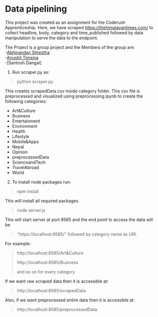 # Data pipelining
This project was created as an assignment for the Coderush Apprenticeship. Here, we have scraped https://thehimalayantimes.com/ to collect headline, body, category and time_published followed by data manipulation to serve the data to the endpoint.

The Project is a group project and the Members of the group are:<br/>
-[Abhinandan Shrestha](https://github.com/abhinandanshrestha)<br/>
-[Anushil Timsina](https://github.com/Anushil007)<br/>
-[Santosh Dangal]<br/>

1. Run scraper.py as: 
>
> python scraper.py 
>
This creates scrapedData.csv inside category folder. This csv file is preprocessed and visualized using preprocessing.ipynb to create the following categories:<br/>
- Art&Culture
- Business
- Entertainment
- Environment
- Health
- Lifestyle
- Mobile&Apps
- Nepal
- Opinion
- preprocessedData
- ScienceandTech
- TravelAbroad
- World

2. To install node packages run:
>
> npm install
>
This will install all required packages.
>
> node server.js
>
This will start server at port 8585 and the end point to access the data will be
>
> "https://localhost:8585/" followed by category name as URI. 
>
For example:
> http://localhost:8585/Art&Culture
>
> http://localhost:8585/Business
>
> and so on for every category
>
If we want raw scraped data then it is accessible at:
>
> http://localhost:8585/scrapedData
>
Also, if we want preprocessed entire data then it is accessible at:
>
> http://localhost:8585/preprocessedData
>
